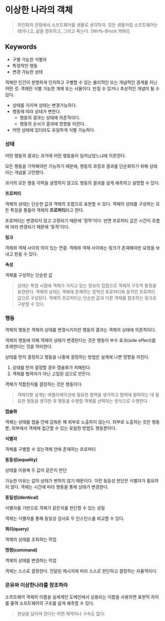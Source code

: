 # 이상한 나라의 객체

> 의인화의 관점에서 소프트웨어를 생물로 생각하자. 모든 생물처럼 소프트웨어는 태어나고, 삶을 영위하고, 그리고 죽는다. [Wirfs-Brock 1990].

## Keywords
* 구별 가능한 식별자
* 특정적인 행동
* 변경 가능한 상태

객체란 인간이 분명하게 인지하고 구별할 수 있는 물리적인 또는 개념적인 경계를 지닌 어떤 것.
객체란 식별 가능한 개체 또는 사물이다. 만질 수 있거나 추상적인 개념이 될 수 있다.


* 상태를 가지며 상태는 변경가능하다.
* 행동에 따라 상태가 변한다.
  * 행동의 결과는 상태에 의존적이다.
  * 행동의 순서가 결과에 영향을 미친다.
* 어떤 상태에 있더라도 유일하게 식별 가능하다.

### 상태
어떤 행동의 결과는 과거에 어떤 행동들이 일어났었느냐에 의존한다.

모든 행동을 기억해야만 가능하기 때문에, 행동의 과정과 결과를 단순화하기 위해 상태라는 개념을 고안했다.

과거의 모든 행동 이력을 설명하지 않고도 행동의 결과를 쉽게 예측하고 설명할 수 있다. 

**프로퍼티**

객체의 상태는 단순한 값과 객체의 조합으로 표현할 수 있다. 객체의 상태를 구성하는 모든 특징을 통틀어 객체의 **프로퍼티**라고 한다.

프로퍼티는 변경되지 않고 고정되기 때문에 '정적'이다. 반면 프로퍼티 값은 시간이 흐름에 따라 변경되기 때문에 '동적'이다.

**링크**

객체와 객체 사이의 의미 있는 연결. 객체와 객체 사이에는 링크가 존재해야만 요청을 보내고 받을 수 있다.

**속성**

객체를 구성하는 단순한 값

> 상태는 특정 시점에 객체가 가지고 있는 정보의 집합으로 객체의 구조적 틍징을 표현한다.
객체의 상태는 객체에 존재하는 정적인 프로퍼티와 동적인 프로퍼티 값으로 구성된다.
객체의 프로퍼티는 단순한 값과 다른 객체를 참조하는 링크로 구분할 수 있다.


### 행동
객체의 행동은 객체의 상태를 변경시키지만 행동의 결과는 객체의 상태에 의존적이다.

객체의 행동에 의해 객체의 상태가 변경된다는 것은 행동이 부수 효과(side effect)를 초래한다는 것을 의미한다.

상태를 먼저 결정하고 행동을 나중에 결정하는 방법은 설계에 나쁜 영향을 끼친다.

1. 상태를 먼저 결정할 경우 캡슐화가 저해된다. 
2. 객체를 협력자가 아닌 고립된 섬으로 만든다.

객체가 적합한지를 결정하는 것은 행동이다.
> 객체지향 설계는 애플리케이션에 필요한 협력을 생각하고 협력에 참여하는 데 필요한 행동을 생각한 후 행동을 수행할 객체를 선택하는 방식으로 수행한다.

**캡슐화**

객체는 상태를 캡슐 안에 감춰둔 채 외부로 노출하지 않는다. 외부로 노출하는 것은 행동뿐, 외부에서 객체에 접근할 수 있는 유일한 방법도 행동뿐이다.

**식별자**

객체를 구별할 수 있는객체 안에 존재하는 프로퍼티

**동등성(equality)**

상태를 이용해 두 값이 같은지 판단

가능한 이유는 값의 상태가 변하지 않기 때문이다. 이런 동등성 판단은 식별자가 필요하지 않다. 객체는 시간에 따라 행동을 통해 상태가 변경한다.

**동일성(identical)**

식별자를 기반으로 객체가 같은지를 판단할 수 있는 성질

객체는 식별자를 통해 동일성 검사로 두 인스턴스를 비교할 수 있다.

**쿼리(query)**

객체의 상태를 조회하는 작업

**명령(command)**

객체의 상태를 변경하는 작업

객체는 스스로 결정한다. 전달된 메시지에 따라 스스로 판단하고 결정하는 자율적이다.

### 은유와 이상한나라를 창조하라
소프트웨어 객체의 이름을 실세계인 도메인에서 상용되는 이름을 사용하면 표현적 차이를 줄여 소프트웨어의 구조를 쉽게 예측할 수 있다.
> 현실을 담아야 한다는 어떤 제약이나 구속도 없다. 
